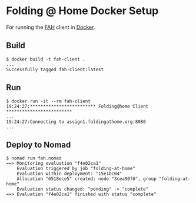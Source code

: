 # Folding @ Home Docker Setup

For running the [FAH](https://foldingathome.org/) client in [Docker](https://www.docker.com/).

## Build

```console
$ docker build -t fah-client .
...
Successfully tagged fah-client:latest
```

## Run

```console
$ docker run -it --rm fah-client
19:24:27:************************* Folding@home Client *************************
...
19:24:27:Connecting to assign1.foldingathome.org:8080
...
```

## Deploy to Nomad

```console
$ nomad run fah.nomad
==> Monitoring evaluation "f4e02ca1"
    Evaluation triggered by job "folding-at-home"
    Evaluation within deployment: "15e1bc04"
    Allocation "6518ece5" created: node "3cea90f6", group "folding-at-home"
    Evaluation status changed: "pending" -> "complete"
==> Evaluation "f4e02ca1" finished with status "complete"
```
